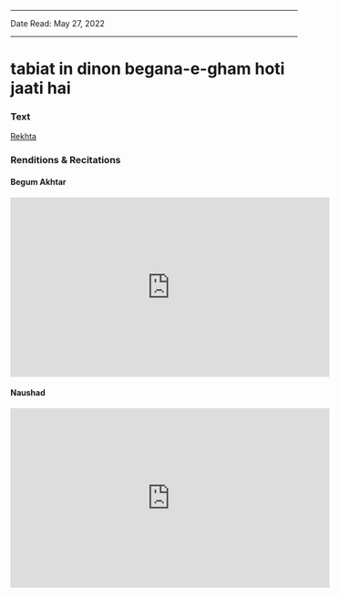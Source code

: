 ***
Date Read: May 27, 2022
***

# tabiat in dinon begana-e-gham hoti jaati hai

### Text
[Rekhta](https://www.rekhta.org/ghazals/tabiiat-in-dinon-begaana-e-gam-hotii-jaatii-hai-jigar-moradabadi-ghazals?lang=ur)

### Renditions & Recitations

#### Begum Akhtar

<iframe width="560" height="315" src="https://www.youtube.com/embed/dJt5o3ltIMY" title="YouTube video player" frameborder="0" allow="accelerometer; autoplay; clipboard-write; encrypted-media; gyroscope; picture-in-picture" allowfullscreen></iframe>

#### Naushad

<iframe width="560" height="315" src="https://www.youtube.com/embed/v0o2ciehqnc" title="YouTube video player" frameborder="0" allow="accelerometer; autoplay; clipboard-write; encrypted-media; gyroscope; picture-in-picture" allowfullscreen></iframe>

